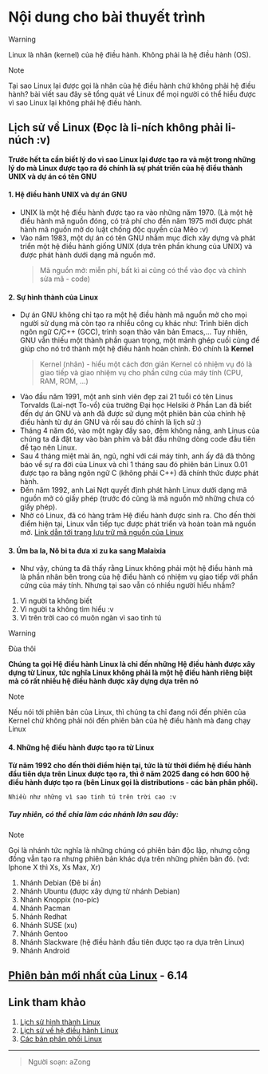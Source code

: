 # Nội dung cho bài thuyết trình

> [!WARNING]
> Linux là nhân (kernel) của hệ điều hành. Không phải là hệ điều hành (OS).

> [!NOTE]
> Tại sao Linux lại được gọi là nhân của hệ điều hành chứ không phải hệ điều hành?
> bài viết sau đây sẽ tổng quát về Linux để mọi người có thể hiểu được vì sao Linux lại không phải hệ điều hành.

## Lịch sử về Linux (Đọc là li-ních không phải li-núch :v)

**Trước hết ta cần biết lý do vì sao Linux lại được tạo ra và một trong những lý
do mà Linux được tạo ra đó chính là sự phát triển của hệ điều thành UNIX và dự
án có tên GNU**

#### 1. Hệ điều hành UNIX và dự án GNU

- UNIX là một hệ điều hành được tạo ra vào những năm 1970. (Là một hệ điều hành
  mã nguồn đóng, có trả phí cho đến năm 1975 mới được phát hành mã nguồn mở do luật
  chống độc quyền của Mẽo :v)
- Vào năm 1983, một dự án có tên GNU nhằm mục đích xây dựng và phát triển một hệ điều
  hành giống UNIX (dựa trên phần khung của UNIX) và được phát hành dưới dạng mã
  nguồn mở.
  > Mã nguồn mở: miễn phí, bất kì ai cũng có thể vào đọc và chỉnh sửa
  > mã - code)

#### 2. Sự hình thành của Linux

- Dự án GNU không chỉ tạo ra một hệ điều hành mã nguồn mở cho mọi người sử dụng
  mà còn tạo ra nhiều công cụ khác như: Trình biên dịch ngôn ngữ C/C++ (GCC),
  trình soạn thảo văn bản Emacs,... Tuy nhiên, GNU vẫn thiếu một thành phần quan
  trọng, một mảnh ghép cuối cùng để giúp cho nó trở thành một hệ điều hành hoàn
  chỉnh. Đó chính là **Kernel**
  > Kernel (nhân) - hiểu một cách đơn giản Kernel có nhiệm vụ đó là giao tiếp và giao nhiệm
  > vụ cho phần cứng của máy tính (CPU, RAM, ROM, ...)
- Vào đầu năm 1991, một anh sinh viên đẹp zai 21 tuổi có tên Linus Torvalds (Lai-nợt To-vồ) của trường
  Đại học Helsiki ở Phần Lan đã biết đến dự án GNU và anh đã được sử dụng một
  phiên bản của chính hệ điều hành từ dự án GNU và rồi sau đó chính là lịch sử :)
- Tháng 4 năm đó, vào một ngày đầy sao, đêm không nắng, anh Linus của chúng ta
  đã đặt tay vào bàn phím và bắt đầu những dòng code đầu tiên để tạo nên Linux.
- Sau 4 tháng miệt mài ăn, ngủ, nghỉ với cái máy tính, anh ấy đã đã thông báo về sự ra
  đời của Linux và chỉ 1 tháng sau đó phiên bản Linux 0.01 được tạo ra bằng ngôn ngữ C (không phải C++) đã chính thức được phát hành.
- Đến năm 1992, anh Lai Nợt quyết định phát hành Linux dưới dạng mã nguồn mở có giấy phép (trước đó cũng là mã nguồn mở những chưa có giấy phép).
- Nhờ có Linux, đã có hàng trăm Hệ điều hành được sinh ra. Cho đến thời điểm
  hiện tại, Linux vẫn tiếp tục được phát triển và hoàn toàn mã nguồn mở. [Link dẫn tới trang lưu trữ mã nguồn của Linux](https://github.com/torvalds/linux)

#### 3. Úm ba la, Nô bi ta đưa xi zu ka sang Malaixia

- Như vậy, chúng ta đã thấy rằng Linux không phải một hệ điều hành mà là phần
  nhân bên trong của hệ điều hành có nhiệm vụ giao tiếp với phần cứng của máy
  tính. Nhưng tại sao vẫn có nhiều người hiểu nhầm?

1. Vì người ta không biết
2. Vì người ta không tìm hiểu :v
3. Vì trên trời cao có muôn ngàn vì sao tinh tú

> [!WARNING]
> Đùa thôi

**Chúng ta gọi Hệ điều hành Linux là chỉ đến những Hệ điều hành được xây dựng
từ Linux, tức nghĩa Linux không phải là một hệ điều hành riêng biệt mà có rất
nhiều hệ điều hành được xây dựng dựa trên nó**

> [!NOTE]
> Nếu nói tới phiên bản của Linux, thì chúng ta chỉ đang nói đến phiên của
> Kernel chứ không phải nói đến phiên bản của hệ điều hành mà đang chạy Linux

#### 4. Những hệ điều hành được tạo ra từ Linux

**Từ năm 1992 cho đến thời điểm hiện tại, tức là từ thời điểm hệ điều hành đầu tiên dựa
trên Linux được tạo ra, thì ở năm 2025 đang có hơn 600 hệ điều hành được tạo ra
(bên Linux gọi là distributions - các bản phân phối).**

`Nhiều như những vì sao tinh tú trên trời cao :v`

##### Tuy nhiên, có thể chia làm các nhánh lớn sau đây:

> [!NOTE]
> Gọi là nhánh tức nghĩa là những chúng có phiên bản độc lập, nhưng cộng
> đồng vẫn tạo ra nhưng phiên bản khác dựa trên những phiên bản đó. (vd: Iphone X thì Xs, Xs Max, Xr)

1. Nhánh Debian (Đê bi ần)
2. Nhánh Ubuntu (được xây dựng từ nhánh Debian)
3. Nhánh Knoppix (no-píc)
4. Nhánh Pacman
5. Nhánh Redhat
6. Nhánh SUSE (xu)
7. Nhánh Gentoo
8. Nhánh Slackware (hệ điều hành đầu tiên được tạo ra dựa trên Linux)
9. Nhánh Android

## [Phiên bản mới nhất của Linux](https://www.kernel.org/doc/html/latest/) - 6.14

## Link tham khảo

1. [Lịch sử hình thành Linux](https://blog.cloud365.vn/other/lich-su-hinh-thanh-linux/)
2. [Lịch sử về hệ điều hành Linux](https://blogd.net/linux/lich-su-he-dieu-hanh-linux/)
3. [Các bản phân phối Linux](https://en.wikipedia.org/wiki/List_of_Linux_distributions)

---

> Người soạn: aZong
